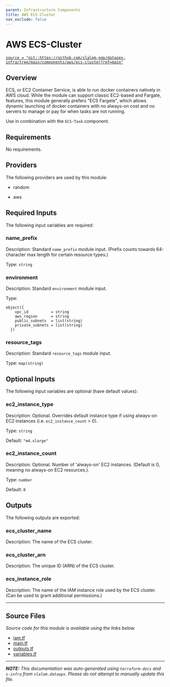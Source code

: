 ```yaml
---
parent: Infrastructure Components
title: AWS ECS-Cluster
nav_exclude: false
---
```

# AWS ECS-Cluster

[`source = "git::https://github.com/slalom-ggp/dataops-infra/tree/main/components/aws/ecs-cluster?ref=main"`](https://github.com/slalom-ggp/dataops-infra/tree/main/components/aws/ecs-cluster)

## Overview


ECS, or EC2 Container Service, is able to run docker containers natively in AWS cloud. While the module can support classic EC2-based and Fargate,
features, this module generally prefers "ECS Fargete", which allows dynamic launching of docker containers with no always-on cost and no servers
to manage or pay for when tasks are not running.

Use in combination with the `ECS-Task` component.

## Requirements

No requirements.

## Providers

The following providers are used by this module:

- random

- aws

## Required Inputs

The following input variables are required:

### name\_prefix

Description: Standard `name_prefix` module input. (Prefix counts towards 64-character max length for certain resource types.)

Type: `string`

### environment

Description: Standard `environment` module input.

Type:

```hcl
object({
    vpc_id          = string
    aws_region      = string
    public_subnets  = list(string)
    private_subnets = list(string)
  })
```

### resource\_tags

Description: Standard `resource_tags` module input.

Type: `map(string)`

## Optional Inputs

The following input variables are optional (have default values):

### ec2\_instance\_type

Description: Optional. Overrides default instance type if using always-on EC2 instances (i.e. `ec2_instance_count` > 0).

Type: `string`

Default: `"m4.xlarge"`

### ec2\_instance\_count

Description: Optional. Number of 'always-on' EC2 instances. (Default is 0, meaning no always-on EC2 resources.).

Type: `number`

Default: `0`

## Outputs

The following outputs are exported:

### ecs\_cluster\_name

Description: The name of the ECS cluster.

### ecs\_cluster\_arn

Description: The unique ID (ARN) of the ECS cluster.

### ecs\_instance\_role

Description: The name of the IAM instance role used by the ECS cluster. (Can be used to grant additional permissions.)

---------------------

## Source Files

_Source code for this module is available using the links below._

* [iam.tf](https://github.com/slalom-ggp/dataops-infra/tree/main//components/aws/ecs-cluster/iam.tf)
* [main.tf](https://github.com/slalom-ggp/dataops-infra/tree/main//components/aws/ecs-cluster/main.tf)
* [outputs.tf](https://github.com/slalom-ggp/dataops-infra/tree/main//components/aws/ecs-cluster/outputs.tf)
* [variables.tf](https://github.com/slalom-ggp/dataops-infra/tree/main//components/aws/ecs-cluster/variables.tf)

---------------------

_**NOTE:** This documentation was auto-generated using
`terraform-docs` and `s-infra` from `slalom.dataops`.
Please do not attempt to manually update this file._
